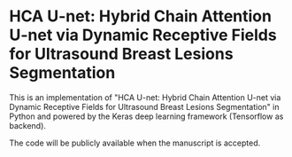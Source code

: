 # HCA U-net: Hybrid Chain Attention U-net via Dynamic Receptive Fields for Ultrasound Breast Lesions Segmentation


This is an implementation of "HCA U-net: Hybrid Chain Attention U-net via Dynamic Receptive Fields for Ultrasound Breast Lesions Segmentation" in Python and powered by the Keras deep learning framework (Tensorflow as backend). 

The code will be publicly available when the manuscript is accepted. 
